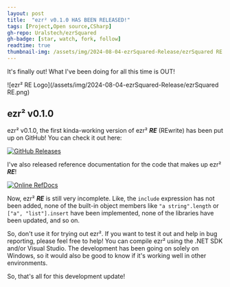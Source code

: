 ```yaml
---
layout: post
title:  "ezr² v0.1.0 HAS BEEN RELEASED!"
tags: [Project,Open source,CSharp]
gh-repo: Uralstech/ezrSquared
gh-badge: [star, watch, fork, follow]
readtime: true
thumbnail-img: /assets/img/2024-08-04-ezrSquared-Release/ezrSquared RE.png
---
```


It's finally out! What I've been doing for all this time is OUT!

![ezr² RE Logo](/assets/img/2024-08-04-ezrSquared-Release/ezrSquared RE.png)

## ezr² v0.1.0

ezr² v0.1.0, the first kinda-working version of ezr² ***RE*** (REwrite) has been
put up on GitHub! You can check it out here:

[![GitHub Releases](https://img.shields.io/badge/GitHub_Releases-black?style=for-the-badge&logo=github&color=FFFFFF&logoColor=000000)](https://github.com/Uralstech/ezrSquared/releases)

I've also released reference documentation for the code that makes up ezr² ***RE***!

[![Online RefDocs](https://img.shields.io/badge/Online_RefDocs-black?style=for-the-badge&logo=github&color=FFFFFF&logoColor=000000)](https://uralstech.github.io/ezrSquaredRefDocs)

Now, ezr² ***RE*** is still very incomplete. Like, the `include` expression
has not been added, none of the built-in object members like `"a string".length`
or `["a", "list"].insert` have been implemented, none of the libraries have been updated, and so on.

So, don't use it for trying out ezr². If you want to test it out and
help in bug reporting, please feel free to help! You can compile ezr² using
the .NET SDK and/or Visual Studio. The development has been going on solely
on Windows, so it would also be good to know if it's working well in other
environments.

So, that's all for this development update!